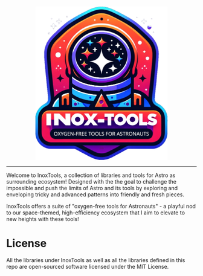 <p align="center">
    <img alt="InoxTools" width="350px" src="./assets/shield.png"/>
</p>

---

Welcome to InoxTools, a collection of libraries and tools for Astro as surrounding ecosystem!
Designed with the the goal to challenge the impossible and push the limits of Astro and its tools by exploring and enveloping tricky and advanced patterns into friendly and fresh pieces.

InoxTools offers a suite of "oxygen-free tools for Astronauts" - a playful nod to our space-themed, high-efficiency ecosystem that I aim to elevate to new heights with these tools!

# License

All the libraries under InoxTools as well as all the libraries defined in this repo are open-sourced software licensed under the MIT License.


